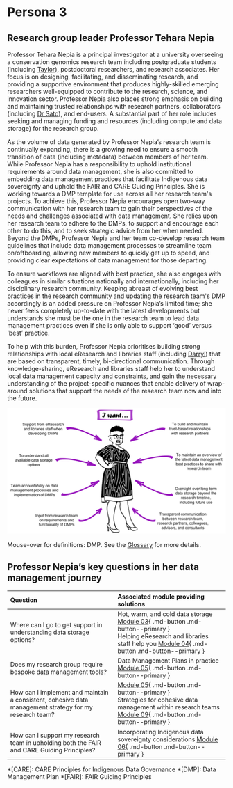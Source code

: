 # Persona 3

## Research group leader Professor Tehara Nepia

Professor Tehara Nepia is a principal investigator at a university overseeing a conservation genomics research team including postgraduate students (including [Taylor](https://genomicsaotearoa.github.io/data-management-resources/personas/persona1/)), postdoctoral researchers, and research associates. Her focus is on designing, facilitating, and disseminating research, and providing a supportive environment that produces highly-skilled emerging researchers well-equipped to contribute to the research, science, and innovation sector. Professor Nepia also places strong emphasis on building and maintaining trusted relationships with research partners, collaborators (including [Dr Sato]((https://genomicsaotearoa.github.io/data-management-resources/personas/persona1/))), and end-users. A substantial part of her role includes seeking and managing funding and resources (including compute and data storage) for the research group. 

As the volume of data generated by Professor Nepia’s research team is continually expanding, there is a growing need to ensure a smooth transition of data (including metadata) between members of her team. While Professor Nepia has a  responsibility to uphold institutional requirements around data management, she is also committed to embedding data management practices that facilitate Indigenous data sovereignty and uphold the FAIR and CARE Guiding Principles. She is working towards a DMP template for use across all her research team's projects. To achieve this, Professor Nepia encourages open two-way communication with her research team to gain their perspectives of the needs and challenges associated with data management. She relies upon her research team to adhere to the DMPs, to support and encourage each other to do this, and to seek strategic advice from her when needed. Beyond the DMPs, Professor Nepia and her team co-develop research team guidelines that include data management processes to streamline team on/offboarding, allowing new members to quickly get up to speed, and providing clear expectations of data management for those departing. 

To ensure workflows are aligned with best practice, she also engages with colleagues in similar situations nationally and internationally, including her disciplinary research community. Keeping abreast of evolving best practices in the research community and updating the research team's DMP accordingly is an added pressure on Professor Nepia’s limited time; she never feels completely up-to-date with the latest developments but understands she must be the one in the research team to lead data management practices even if she is only able to support ‘good’ versus ‘best’ practice. 

To help with this burden, Professor Nepia prioritises building strong relationships with local eResearch and libraries staff (including [Darryl]((https://genomicsaotearoa.github.io/data-management-resources/personas/persona4/))) that are based on transparent, timely, bi-directional communication. Through knowledge-sharing, eResearch and libraries staff help her to understand local data management capacity and constraints, and gain the necessary understanding of the project-specific nuances that enable delivery of wrap-around solutions that support the needs of the research team now and into the future. 

![The data management needs of research team leader Professor Tehara Nepia](../figures/Persona3.png)

Mouse-over for definitions: DMP. See the [Glossary](https://genomicsaotearoa.github.io/data-management-resources/glossary/) for more details. 

## Professor Nepia’s key questions in her data management journey

| Question | Associated module providing solutions | 
|:--|:--|
| Where can I go to get support in understanding data storage options? | Hot, warm, and cold data storage [Module 03](https://genomicsaotearoa.github.io/data-management-resources/modules/module03/){ .md-button .md-button--primary } <br> Helping eResearch and libraries staff help you [Module 04](https://genomicsaotearoa.github.io/data-management-resources/modules/module04/){ .md-button .md-button--primary } |
| Does my research group require bespoke data management tools? | Data Management Plans in practice [Module 05](https://genomicsaotearoa.github.io/data-management-resources/modules/module05/){ .md-button .md-button--primary } |
| How can I implement and maintain a consistent, cohesive data management strategy for my research team? | [Module 05](https://genomicsaotearoa.github.io/data-management-resources/modules/module05/){ .md-button .md-button--primary } <br> Strategies for cohesive data management within research teams [Module 09](https://genomicsaotearoa.github.io/data-management-resources/modules/module09/){ .md-button .md-button--primary } |
| How can I support my research team in upholding both the FAIR and CARE Guiding Principles? | Incorporating Indigenous data sovereignty considerations [Module 06](https://genomicsaotearoa.github.io/data-management-resources/modules/module06/){ .md-button .md-button--primary } |

*[CARE]: CARE Principles for Indigenous Data Governance
*[DMP]: Data Management Plan
*[FAIR]: FAIR Guiding Principles